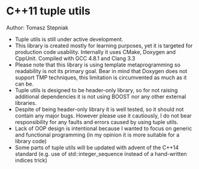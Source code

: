 C++11 tuple utils
===========

Author: Tomasz Stepniak

- Tuple utils is still under active development.
- This library is created mostly for learning purposes, yet it is targeted for production code usability. Internally it uses CMake, Doxygen and CppUnit. Compiled with GCC 4.8.1 and Clang 3.3
- Please note that this library is using template metaprogramming so readability is not its primary goal. Bear in mind that Doxygen does not support TMP techniques, this limitation is circumvented as much as it can be.
- Tuple utils is designed to be header-only library, so for not raising additional dependencies it is not using BOOST nor any other external libraries.
- Despite of being header-only library it is well tested, so it should not contain any major bugs. However please use it cautiously, I do not bear responsibility for any faults and errors caused by using tuple utils.  
- Lack of OOP design is intentional because I wanted to focus on generic and functional programming (in my opinion it is more suitable for a library code)
- Some parts of tuple utils will be updated with advent of the C++14 standard (e.g. use of std::integer_sequence instead of a hand-written indices trick)
